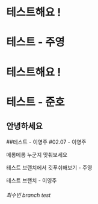 # 테스트해요 !

# 테스트 - 주영

# 테스트해요 !

# 테스트 - 준호
## 안녕하세요

##테스트 - 이영주 
#02.07 - 이영주 

메롱메롱 누군지 맞춰보세요


테스트 브랜치에서 깃푸쉬해보기 - 주영


테스트 브랜치 - 이영주 


###### 최수빈 branch test

